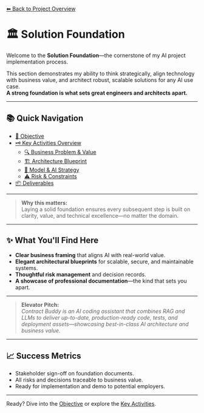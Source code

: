 [⬅ Back to Project Overview](../../Readme.md)

# 🏛️ Solution Foundation

Welcome to the **Solution Foundation**—the cornerstone of my AI project implementation process.

This section demonstrates my ability to think strategically, align technology with business value, and architect robust, scalable solutions for any AI use case.  
**A strong foundation is what sets great engineers and architects apart.**

---

## 📚 Quick Navigation

- [🎯 Objective](Objective.md)
- [🗝️ Key Activities Overview](Key_Activities.md)
  - [🔍 Business Problem & Value](Business_Problem_Value.md)
  - [🏗️ Architecture Blueprint](Architecture_Blueprint.md)
  - [🤖 Model & AI Strategy](Model_Strategy.md)
  - [⚠️ Risk & Constraints](Risk_Constraints.md)
- [📦 Deliverables](Deliverables.md)

---

> **Why this matters:**  
> Laying a solid foundation ensures every subsequent step is built on clarity, value, and technical excellence—no matter the domain.

---

## ✨ What You'll Find Here

- **Clear business framing** that aligns AI with real-world value.
- **Elegant architectural blueprints** for scalable, secure, and maintainable systems.
- **Thoughtful risk management** and decision records.
- **A showcase of professional documentation**—the kind that sets you apart.

---

> **Elevator Pitch:**  
> _Contract Buddy is an AI coding assistant that combines RAG and LLMs to deliver up-to-date, production-ready code, tests, and deployment assets—showcasing best-in-class AI architecture and business value._

---

## 📈 Success Metrics

- Stakeholder sign-off on foundation documents.
- All risks and decisions traceable to business value.
- Ready for implementation and demo to potential employers.

---

Ready? Dive into the [Objective](Objective.md) or explore the [Key Activities](Key_Activities.md).
